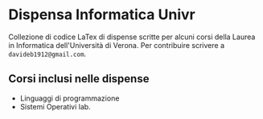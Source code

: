 # Dispensa Informatica Univr
Collezione di codice LaTex di dispense scritte per alcuni corsi della Laurea in Informatica dell'Università di Verona.
Per contribuire scrivere a `davideb1912@gmail.com`.

## Corsi inclusi nelle dispense
- Linguaggi di programmazione
- Sistemi Operativi lab.
